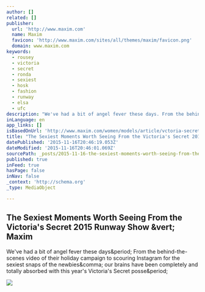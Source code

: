 ```yaml
---
author: []
related: []
publisher:
  url: 'http://www.maxim.com'
  name: Maxim
  favicon: 'http://www.maxim.com/sites/all/themes/maxim/favicon.png'
  domain: www.maxim.com
keywords:
  - rousey
  - victoria
  - secret
  - ronda
  - sexiest
  - hosk
  - fashion
  - runway
  - elsa
  - ufc
description: "We've had a bit of angel fever these days. From the behind-the-scenes video of their holiday campaign to scouring Instagram for the sexiest snaps of the newbies, our brains have been completely and totally absorbed with this year's Victoria's Secret posse."
inLanguage: en
app_links: []
isBasedOnUrl: 'http://www.maxim.com/women/models/article/vctoria-secret-fashion-show-2015-11'
title: "The Sexiest Moments Worth Seeing From the Victoria's Secret 2015 Runway Show | Maxim"
datePublished: '2015-11-16T20:46:19.053Z'
dateModified: '2015-11-16T20:46:01.069Z'
sourcePath: _posts/2015-11-16-the-sexiest-moments-worth-seeing-from-the-victorias-secret.md
published: true
inFeed: true
hasPage: false
inNav: false
_context: 'http://schema.org'
_type: MediaObject

---
```

<article style=""><h1>The Sexiest Moments Worth Seeing From the Victoria's Secret 2015 Runway Show &amp;vert; Maxim</h1><p>We've had a bit of angel fever these days&amp;period; From the behind-the-scenes video of their holiday campaign to scouring Instagram for the sexiest snaps of the newbies&amp;comma; our brains have been completely and totally absorbed with this year's Victoria's Secret posse&amp;period;</p><img src="http://www.maxim.com/sites/default/files/styles/custom_crop/public/editor/2015/11/np111115_victoriasecretshow.jpg?itok=fUuM_l8Z" /></article>
